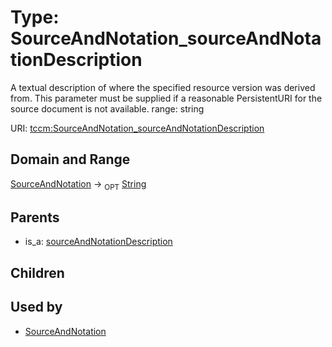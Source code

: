 
# Type: SourceAndNotation_sourceAndNotationDescription


A textual description of where the specified resource version was derived from. This parameter must be supplied if a reasonable PersistentURI for the source document is not available. range: string

URI: [tccm:SourceAndNotation_sourceAndNotationDescription](https://hotecosystem.org/tccm/SourceAndNotation_sourceAndNotationDescription)


## Domain and Range

[SourceAndNotation](SourceAndNotation.md) ->  <sub>OPT</sub> [String](types/String.md)

## Parents

 *  is_a: [sourceAndNotationDescription](sourceAndNotationDescription.md)

## Children


## Used by

 * [SourceAndNotation](SourceAndNotation.md)

